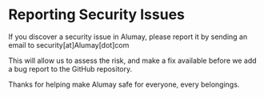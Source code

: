 # Reporting Security Issues

If you discover a security issue in Alumay, please report it by sending an email to security[at]Alumay[dot]com

This will allow us to assess the risk, and make a fix available before we add a bug report to the GitHub repository.

Thanks for helping make Alumay safe for everyone, every belongings.
